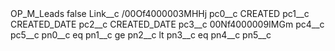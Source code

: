 <?xml version="1.0" encoding="UTF-8"?>
<CustomMetadata xmlns="http://soap.sforce.com/2006/04/metadata" xmlns:xsi="http://www.w3.org/2001/XMLSchema-instance" xmlns:xsd="http://www.w3.org/2001/XMLSchema">
    <label>OP_M_Leads</label>
    <protected>false</protected>
    <values>
        <field>Link__c</field>
        <value xsi:type="xsd:string">/00Of4000003MHHj</value>
    </values>
    <values>
        <field>pc0__c</field>
        <value xsi:type="xsd:string">CREATED</value>
    </values>
    <values>
        <field>pc1__c</field>
        <value xsi:type="xsd:string">CREATED_DATE</value>
    </values>
    <values>
        <field>pc2__c</field>
        <value xsi:type="xsd:string">CREATED_DATE</value>
    </values>
    <values>
        <field>pc3__c</field>
        <value xsi:type="xsd:string">00Nf4000009IMGm</value>
    </values>
    <values>
        <field>pc4__c</field>
        <value xsi:nil="true"/>
    </values>
    <values>
        <field>pc5__c</field>
        <value xsi:nil="true"/>
    </values>
    <values>
        <field>pn0__c</field>
        <value xsi:type="xsd:string">eq</value>
    </values>
    <values>
        <field>pn1__c</field>
        <value xsi:type="xsd:string">ge</value>
    </values>
    <values>
        <field>pn2__c</field>
        <value xsi:type="xsd:string">lt</value>
    </values>
    <values>
        <field>pn3__c</field>
        <value xsi:type="xsd:string">eq</value>
    </values>
    <values>
        <field>pn4__c</field>
        <value xsi:nil="true"/>
    </values>
    <values>
        <field>pn5__c</field>
        <value xsi:nil="true"/>
    </values>
</CustomMetadata>
